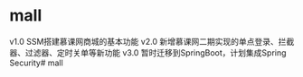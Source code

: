 # mall
v1.0 SSM搭建慕课网商城的基本功能
v2.0 新增慕课网二期实现的单点登录、拦截器、过滤器、定时关单等新功能
v3.0 暂时迁移到SpringBoot，计划集成Spring Security# mall
